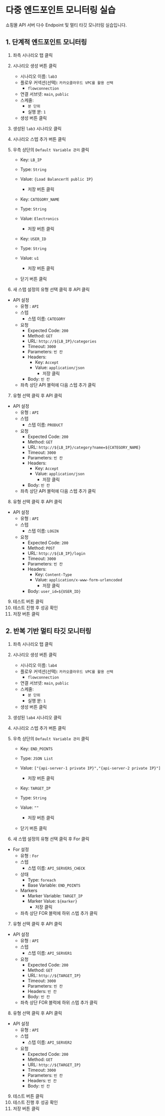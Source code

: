 # 다중 엔드포인트 모니터링 실습

쇼핑몰 API 서버 다수 Endpoint 및 멀티 타깃 모니터링 실습입니다.

## 1. 단계적 엔드포인트 모니터링
1. 좌측 시나리오 탭 클릭
2. 시나리오 생성 버튼 클릭

   - 시나리오 이름: `lab3`
   - 플로우 커넥션(선택): `카카오클라우드 VPC를 활용 선택`
      - `flowconnection`
   - 연결 서브넷: `main`, `public`
   - 스케줄:
      - `분 단위`
      - 실행 분: `1`
   - 생성 버튼 클릭
3. 생성된 `lab3` 시나리오 클릭
4. 시나리오 스텝 추가 버튼 클릭
5. 우측 상단의 `Default Variable 관리` 클릭

   - Key: `LB_IP`
   - Type: `String`
   - Value: `{Load Balancer의 public IP}`
      - 저장 버튼 클릭

   - Key: `CATEGORY_NAME`
   - Type: `String`
   - Value: `Electronics`
      - 저장 버튼 클릭

   - Key: `USER_ID`
   - Type: `String`
   - Value: `u1`
      - 저장 버튼 클릭
   - 닫기 버튼 클릭 
6. 새 스탭 설정의 유형 선택 클릭 후 API 클릭
- API 설정
   - 유형 : `API`
   - 스텝
      - 스텝 이름: `CATEGORY`
   - 요청
      - Expected Code: `200`
      - Method: `GET`
      - URL: `http://${LB_IP}/categories`
      - Timeout: `3000`
      - Parameters: `빈 칸`
      - Headers:
         - Key: `Accept`
         - Value: `application/json`
            - 저장 클릭
      - Body: `빈 칸`
   - 좌측 상단 API 블럭에 다음 스텝 추가 클릭
7. 유형 선택 클릭 후 API 클릭
-  API 설정
   - 유형 : `API`
   - 스텝
      - 스텝 이름: `PRODUCT`
   - 요청
      - Expected Code: `200`
      - Method: `GET`
      - URL: `http://${LB_IP}/category?name=${CATEGORY_NAME}`
      - Timeout: `3000`
      - Parameters: `빈 칸`
      - Headers:
         - Key: `Accept`
         - Value: `application/json`
            - 저장 클릭
      - Body: `빈 칸`
   - 좌측 상단 API 블럭에 다음 스텝 추가 클릭
8. 유형 선택 클릭 후 API 클릭
- API 설정
   - 유형 : `API`
   - 스텝
      - 스텝 이름: `LOGIN`
   - 요청
      - Expected Code: `200`
      - Method: `POST`
      - URL: `http://${LB_IP}/login`
      - Timeout: `3000`
      - Parameters: `빈 칸`
      - Headers:
         - Key: `Content-Type`
         - Value: `application/x-www-form-urlencoded`
            - 저장 클릭
      - Body: `user_id=${USER_ID}`
9. 테스트 버튼 클릭
10. 테스트 진행 후 성공 확인
11. 저장 버튼 클릭


## 2. 반복 기반 멀티 타깃 모니터링
1. 좌측 시나리오 탭 클릭
2. 시나리오 생성 버튼 클릭

   - 시나리오 이름: `lab4`
   - 플로우 커넥션(선택): `카카오클라우드 VPC를 활용 선택`
      - `flowconnection`
   - 연결 서브넷: `main`, `public`
   - 스케줄:
      - `분 단위`
      - 실행 분: `1`
   - 생성 버튼 클릭
3. 생성된 `lab4` 시나리오 클릭
4. 시나리오 스텝 추가 버튼 클릭
5. 우측 상단의 `Default Variable 관리` 클릭

   - Key: `END_POINTS`
   - Type: `JSON List`
   - Value: `["{api-server-1 private IP}","{api-server-2 private IP}"]`
      - 저장 버튼 클릭

   - Key: `TARGET_IP`
   - Type: `String`
   - Value: `""`
      - 저장 버튼 클릭
   - 닫기 버튼 클릭
6. 새 스탭 설정의 유형 선택 클릭 후 For 클릭
- For 설정
   - 유형 : `For`
   - 스텝
      - 스텝 이름: `API_SERVERS_CHECK`
   - 상태
      - Type: `foreach`
      - Base Variable: `END_POINTS`
   - Markers
      - Marker Variable: `TARGET_IP`
      - Marker Value: `${marker}`
         - 저장 클릭
   - 좌측 상단 FOR 블럭에 하위 스텝 추가 클릭 
7. 유형 선택 클릭 후 API 클릭
- API 설정
   - 유형 : `API`
   - 스텝
      - 스텝 이름: `API_SERVER1`
   - 요청
      - Expected Code: `200`
      - Method: `GET`
      - URL: `http://${TARGET_IP}`
      - Timeout: `3000`
      - Parameters: `빈 칸`
      - Headers: `빈 칸`
      - Body: `빈 칸`
   - 좌측 상단 FOR 블럭에 하위 스텝 추가 클릭
8. 유형 선택 클릭 후 API 클릭
- API 설정
   - 유형 : `API`
   - 스텝
      - 스텝 이름: `API_SERVER2`
   - 요청
      - Expected Code: `200`
      - Method: `GET`
      - URL: `http://${TARGET_IP}`
      - Timeout: `3000`
      - Parameters: `빈 칸`
      - Headers: `빈 칸`
      - Body: `빈 칸`
9. 테스트 버튼 클릭
10. 테스트 진행 후 성공 확인
11. 저장 버튼 클릭
